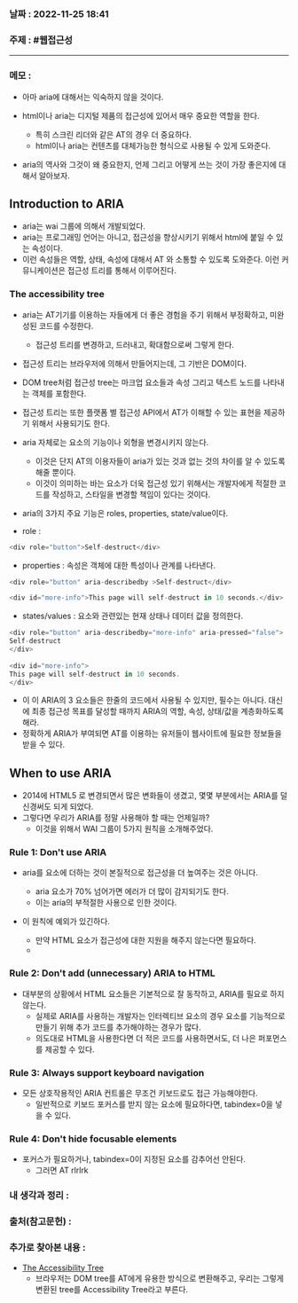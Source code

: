 ### 날짜 : 2022-11-25 18:41
### 주제 : #웹접근성 

---- 

### 메모 : 

- 아마 aria에 대해서는 익숙하지 않을 것이다. 
- html이나 aria는 디지털 제품의 접근성에 있어서 매우 중요한 역할을 한다. 
	- 특히 스크린 리더와 같은 AT의 경우 더 중요하다. 
	- html이나 aria는 컨텐츠를 대체가능한 형식으로 사용될 수 있게 도와준다.  

- aria의 역사와 그것이 왜 중요한지, 언제 그리고 어떻게 쓰는 것이 가장 좋은지에 대해서 알아보자. 


## Introduction to ARIA

- aria는 wai 그룹에 의해서 개발되었다. 
- aria는 프로그래밍 언어는 아니고, 접근성을 향상시키기 위해서 html에 붙일 수 있는 속성이다. 
- 이런 속성들은 역할, 상태, 속성에 대해서 AT 와 소통할 수 있도록 도와준다. 이런 커뮤니케이션은 접근성 트리를 통해서 이루어진다. 


### The accessibility tree 

- aria는 AT기기를 이용하는 자들에게 더 좋은 경험을 주기 위해서  부정확하고, 미완성된 코드를  수정한다. 
	- 접근성 트리를 변경하고, 드러내고, 확대함으로써 그렇게 한다. 
- 접근성 트리는 브라우저에 의해서 만들어지는데, 그 기반은 DOM이다. 
- DOM tree처럼 접근성 tree는 마크업 요소들과 속성 그리고 텍스트 노드를 나타내는 객체를 포함한다. 
- 접근성 트리는 또한 플랫폼 별 접근성 API에서 AT가 이해할 수 있는 표현을 제공하기 위해서 사용되기도 한다. 
- aria 자체로는 요소의 기능이나 외형을 변경시키지 않는다. 
	- 이것은 단지 AT의 이용자들이 aria가 있는 것과 없는 것의 차이를 알 수 있도록 해줄 뿐이다. 
	- 이것이 의미하는 바는 요소가 더욱 접근성 있기 위해서는 개발자에게 적절한 코드를 작성하고, 스타일을 변경할 책임이 있다는 것이다.
- aria의 3가지 주요 기능은 roles, properties, state/value이다. 

- role : 
```javascript
<div role="button">Self-destruct</div>
```

- properties : 속성은 객체에 대한 특성이나 관계를 나타낸다.
```javascript
<div role="button" aria-describedby >Self-destruct</div>

<div id="more-info">This page will self-destruct in 10 seconds.</div>
```

- states/values : 요소와 관련있는 현재 상태나 데이터 값을 정의한다. 
```javascript
<div role="button" aria-describedby="more-info" aria-pressed="false">  
Self-destruct  
</div>  
  
<div id="more-info">  
This page will self-destruct in 10 seconds.  
</div>
```

- 이 이 ARIA의 3 요소들은 한줄의 코드에서 사용될 수 있지만, 필수는 아니다. 대신에 최종 접근성 목표를 달성할 때까지 ARIA의 역할, 속성, 상태/값을 계층화하도록 해라. 
- 정확하게 ARIA가 부여되면 AT를 이용하는 유저들이 웹사이트에 필요한 정보들을 받을 수 있다. 


## When to use ARIA 

- 2014에 HTML5 로 변경되면서 많은 변화들이 생겼고, 몇몇 부분에서는 ARIA를 덜 신경써도 되게 되었다. 
- 그렇다면 우리가 ARIA를 정말 사용해야 할 때는 언제일까? 
	- 이것을 위해서 WAI 그룹이 5가지 원칙을 소개해주었다. 


### Rule 1: Don't use ARIA 

- aria를 요소에 더하는 것이 본질적으로 접근성을 더 높여주는 것은 아니다. 
	- aria 요소가 70% 넘어가면 에러가 더 많이 감지되기도 한다. 
	- 이는 aria의 부적절한 사용으로 인한 것이다. 

- 이 원칙에 예외가 있긴하다. 
	- 만약 HTML 요소가 접근성에 대한 지원을 해주지 않는다면 필요하다. 
	- 


### Rule 2: Don't add (unnecessary) ARIA to HTML 

- 대부분의 상황에서 HTML 요소들은 기본적으로 잘 동작하고, ARIA를 필요로 하지않는다. 
	- 실제로 ARIA를 사용하는 개발자는 인터렉티브 요소의 경우 요소를 기능적으로 만들기 위해 추가 코드를 추가해야하는 경우가 많다. 
	- 의도대로 HTML을 사용한다면 더 적은 코드를 사용하면서도, 더 나은 퍼포먼스를 제공할 수 있다. 


### Rule 3: Always support keyboard navigation 

- 모든 상호작용적인  ARIA 컨트롤은 무조건 키보드로도 접근 가능해야한다. 
	- 일반적으로 키보드 포커스를 받지 않는 요소에 필요하다면, tabindex=0을 넣을 수 있다. 


### Rule 4: Don't hide focusable elements 

- 포커스가 필요하거나, tabindex=0이 지정된 요소를 감추어선 안된다. 
	- 그러면 AT rlrlrk




### 내 생각과 정리 : 


### 출처(참고문헌) : 

### 추가로 찾아본 내용 : 

- [The Accessibility Tree](https://web.dev/the-accessibility-tree/)
	- 브라우저는 DOM tree를 AT에게 유용한 방식으로 변환해주고, 우리는 그렇게 변환된 tree를 Accessibility Tree라고 부른다. 